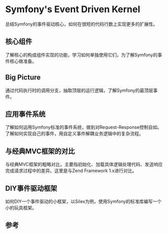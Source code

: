# Symfony's Event Driven Kernel
总结Symfony的事件驱动核心，如何在很短的代码行数上实现更多的扩展性。

## 核心组件
了解核心的构成组件实现的功能，学习如何单独使用它们，为了解Symfony的事件核心做准备。

## Big Picture
通过代码执行时的调用分支，抽取顶层的运行逻辑，了解Symfony的最顶层事件。

## 应用事件系统
了解如何运用Symfony标准的事件系统，做到对Request-Response控制自如。了解如何实现自己的事件，用自定义事件解耦业务逻辑中的复杂流程。

## 与经典MVC框架的对比
与经典MVC框架的粗略对比，主要指初始化、加载具体逻辑处理代码、发送响应完成请求过程中的差异。这里是与Zend Framework 1.x进行对比。

## DIY事件驱动框架
如何DIY一个事件驱动的小框架，以Silex为例，使用Symfony的标准库编写一个小的玩具框架。

## 参考